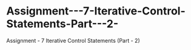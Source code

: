 # Assignment---7-Iterative-Control-Statements-Part---2-
Assignment - 7 Iterative Control Statements (Part - 2)
